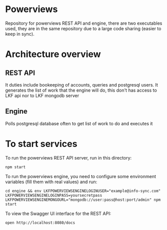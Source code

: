 # Powerviews

Repository for powerviews REST API and engine, there are two executables used,
they are in the same repository due to a large code sharing (easier to keep in
sync).

# Architecture overview

## REST API

It duties include bookeeping of accounts, queries and postgresql users.
It generates the list of work that the engine will do, this don't has access
to LKF api nor to LKF mongodb server

## Engine

Polls postgresql database often to get list of work to do and executes it

# To start services

To run the powerviews REST API server, run in this directory:

```
npm start
```

To run the powerviews engine, you need to configure some environment variables (fill them with real values) and run:

```
cd engine && env LKFPOWERVIEWSENGINELOGINUSER="example@info-sync.com" LKFPOWERVIEWSENGINELOGINPASS=yoursecretpass LKFPOWERVIEWSENGINEMONGOURL="mongodb://user:pass@host:port/admin" npm start
```

To view the Swagger UI interface for the REST API:

```
open http://localhost:8080/docs
```
